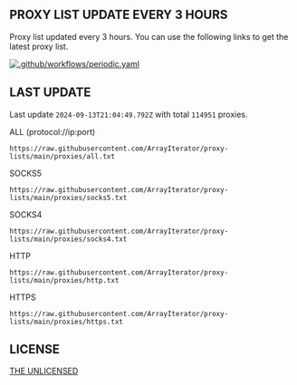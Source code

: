 
## PROXY LIST UPDATE EVERY 3 HOURS

Proxy list updated every 3 hours. You can use the following links to get the latest proxy list.

[![.github/workflows/periodic.yaml](https://github.com/ArrayIterator/proxy-lists/actions/workflows/periodic.yaml/badge.svg?branch=main)](https://github.com/ArrayIterator/proxy-lists/actions/workflows/periodic.yaml)

## LAST UPDATE

Last update `2024-09-13T21:04:49.792Z` with total `114951` proxies.

ALL (protocol://ip:port)

```
https://raw.githubusercontent.com/ArrayIterator/proxy-lists/main/proxies/all.txt
```

SOCKS5

```
https://raw.githubusercontent.com/ArrayIterator/proxy-lists/main/proxies/socks5.txt
```

SOCKS4

```
https://raw.githubusercontent.com/ArrayIterator/proxy-lists/main/proxies/socks4.txt
```

HTTP

```
https://raw.githubusercontent.com/ArrayIterator/proxy-lists/main/proxies/http.txt
```

HTTPS

```
https://raw.githubusercontent.com/ArrayIterator/proxy-lists/main/proxies/https.txt
```

## LICENSE

[THE UNLICENSED](LICENSE)
